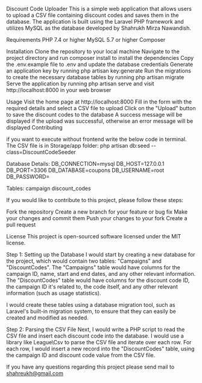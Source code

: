 Discount Code Uploader
This is a simple web application that allows users to upload a CSV file containing discount codes and saves them in the database. The application is built using the Laravel PHP framework and utilizes MySQL as the database developed by Shahrukh Mirza Nawandish.

Requirements
PHP 7.4 or higher
MySQL 5.7 or higher
Composer

Installation
Clone the repository to your local machine
Navigate to the project directory and run composer install to install the dependencies
Copy the .env.example file to .env and update the database credentials
Generate an application key by running php artisan key:generate
Run the migrations to create the necessary database tables by running php artisan migrate
Serve the application by running php artisan serve and visit http://localhost:8000 in your web browser

Usage
Visit the home page at http://localhost:8000
Fill in the form with the required details and select a CSV file to upload
Click on the "Upload" button to save the discount codes to the database
A success message will be displayed if the upload was successful, otherwise an error message will be displayed
Contributing

if you want to execute without frontend write the below code in terminal. The CSV file is in Storage/app folder:
php artisan db:seed --class=DiscountCodeSeeder

Database Details:
DB_CONNECTION=mysql
DB_HOST=127.0.0.1
DB_PORT=3306
DB_DATABASE=coupons
DB_USERNAME=root
DB_PASSWORD=

Tables:
campaign
discount_codes

If you would like to contribute to this project, please follow these steps:

Fork the repository
Create a new branch for your feature or bug fix
Make your changes and commit them
Push your changes to your fork
Create a pull request

License
This project is open-sourced software licensed under the MIT license.

Step 1: Setting up the Database
I would start by creating a new database for the project, which would contain two tables: "Campaigns" and "DiscountCodes". The "Campaigns" table would have columns for the campaign ID, name, start and end dates, and any other relevant information. The "DiscountCodes" table would have columns for the discount code ID, the campaign ID it's related to, the code itself, and any other relevant information (such as usage statistics).

I would create these tables using a database migration tool, such as Laravel's built-in migration system, to ensure that they can easily be created and modified as needed.

Step 2: Parsing the CSV File
Next, I would write a PHP script to read the CSV file and insert each discount code into the database. I would use a library like League\Csv to parse the CSV file and iterate over each row. For each row, I would insert a new record into the "DiscountCodes" table, using the campaign ID and discount code value from the CSV file.

If you have any questions regarding this project please send mail to shahreukh@gmail.com